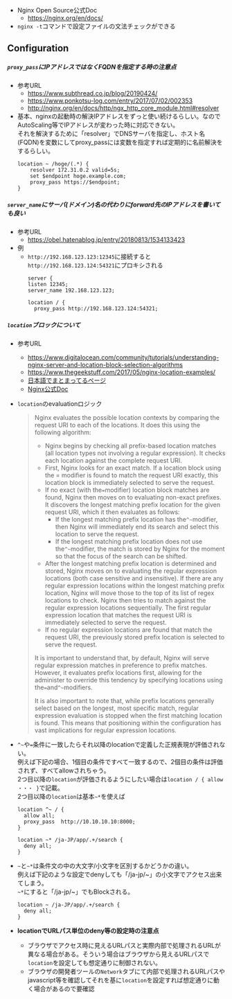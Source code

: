 - Nginx Open Source公式Doc
  - https://nginx.org/en/docs/  
- `nginx -t`コマンドで設定ファイルの文法チェックができる

## Configuration
##### `proxy_pass`にIPアドレスではなくFQDNを指定する時の注意点
- 参考URL
  - https://www.subthread.co.jp/blog/20190424/
  - https://www.ponkotsu-log.com/entry/2017/07/02/002353
  - http://nginx.org/en/docs/http/ngx_http_core_module.html#resolver
- 基本、nginxの起動時の解決IPアドレスをずっと使い続けるらしい。なのでAutoScaling等でIPアドレスが変わった時に対応できない。  
それを解決するために「resolver」でDNSサーバを指定し、ホスト名(FQDN)を変数にしてproxy_passには変数を指定すれば定期的に名前解決をするらしい。
    ~~~
    location ~ /hoge/(.*) {
        resolver 172.31.0.2 valid=5s;
        set $endpoint hoge.example.com;
        proxy_pass https://$endpoint;
    }
    ~~~

##### `server_name`にサーバ(ドメイン)名の代わりにforward先のIPアドレスを書いても良い
- 参考URL
  - https://obel.hatenablog.jp/entry/20180813/1534133423
- 例
  - `http://192.168.123.123:12345`に接続すると`http://192.168.123.124:54321`にプロキシされる
      ~~~
      server {
      listen 12345;
    server_name 192.168.123.123;

      location / {
        proxy_pass http://192.168.123.124:54321;
    ~~~

##### `location`ブロックについて
- 参考URL
  - https://www.digitalocean.com/community/tutorials/understanding-nginx-server-and-location-block-selection-algorithms
  - https://www.thegeekstuff.com/2017/05/nginx-location-examples/
  - [日本語でまとまってるページ](https://heartbeats.jp/hbblog/2012/04/nginx05.html)
  - [Nginx公式Doc](https://nginx.org/en/docs/http/ngx_http_core_module.html#location)
- `location`のevaluationロジック
  > Nginx evaluates the possible location contexts by comparing the request URI to each of the locations. It does this using the following algorithm:
  >
  > - Nginx begins by checking all prefix-based location matches (all location types not involving a regular expression). It checks each location against the complete request URI.
  > - First, Nginx looks for an exact match. If a location block using the = modifier is found to match the request URI exactly, this location block is immediately selected to serve the request.
  > - If no exact (with the`=`modifier) location block matches are found, Nginx then moves on to evaluating non-exact prefixes. It discovers the longest matching prefix location for the given request URI, which it then evaluates as follows:
  >     - If the longest matching prefix location has the`^~`modifier, then Nginx will immediately end its search and select this location to serve the request.
  >     - If the longest matching prefix location does not use the`^~`modifier, the match is stored by Nginx for the moment so that the focus of the search can be shifted.
  > - After the longest matching prefix location is determined and stored, Nginx moves on to evaluating the regular expression locations (both case sensitive and insensitive). If there are any regular expression locations within the longest matching prefix location, Nginx will move those to the top of its list of regex locations to check. Nginx then tries to match against the regular expression locations sequentially. The first regular expression location that matches the request URI is immediately selected to serve the request.
  > - If no regular expression locations are found that match the request URI, the previously stored prefix location is selected to serve the request.
  >   
  > It is important to understand that, by default, Nginx will serve regular expression matches in preference to prefix matches. However, it evaluates prefix locations first, allowing for the administer to override this tendency by specifying locations using the`=`and`^~`modifiers.
  >
  > It is also important to note that, while prefix locations generally select based on the longest, most specific match, regular expression evaluation is stopped when the first matching location is found. This means that positioning within the configuration has vast implications for regular expression locations.

- `^~`や`=`条件に一致したらそれ以降のlocationで定義した正規表現が評価されない。  
  例えば下記の場合、1個目の条件ですべて一致するので、2個目の条件は評価されず、すべてallowされちゃう。  
  2つ目以降の`location`が評価されるようにしたい場合は`location / { allow ・・・ }`で記載。  
  2つ目以降の`location`は基本`~*`を使えば
  ~~~
  location ^~ / { 
    allow all;
    proxy_pass  http://10.10.10.10:8000;
  }

  location ~* /ja-JP/app/.+/search {
    deny all;
  }
  ~~~

- `~`と`~*`は条件文の中の大文字/小文字を区別するかどうかの違い。  
  例えば下記のような設定でdenyしても「/ja-jp/~」の小文字でアクセス出来てしまう。  
  `~*`にすると「/ja-jp/~」でもBlockされる。
  ~~~
  location ~ /ja-JP/app/.+/search {
    deny all;
  }
  ~~~

- __locationでURLパス単位のdeny等の設定時の注意点__
  - ブラウザでアクセス時に見えるURLパスと実際内部で処理されるURLが異なる場合がある。そういう場合はブラウザから見えるURLパスで`location`を設定しても想定通りに制御されない。
  - ブラウザの開発者ツールの`Network`タブにて内部で処理されるURLパスやjavascript等を確認してそれを基に`location`を設定すれば想定通りに動く場合があるので要確認